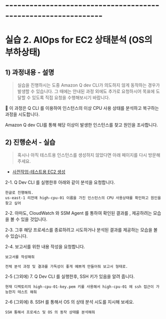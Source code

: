 # --------------------------------------------------------------

# 실습 2. AIOps for EC2 상태분석 (OS의 부하상태)

## 1) 과정내용 - 설명
> 실습을 진행하시는 도중 Amazon Q dev CLI가 의도하지 않게 동작하는 경우가 발생할 수 있습니다. 그 때에는 안내된 과정 외에도 추가로 요청하시어 목표에 도달할 수 있도록 직접 요청을 수행해보시기 바랍니다.

📢 이 과정은 Q CLI 를 이용하여 인스턴스의 이상 CPU 사용 상태를 분석하고 복구하는 과정을 시도합니다.

Amazon Q dev CLI를 통해 해당 이상이 발생한 인스턴스를 찾고 원인을 조사합니다.

## 2) 진행순서 - 실습

> 혹시나 아직 테스트용 인스턴스를 생성하지 않았다면 아래 페이지를 다시 방문해 주세요.

- [사전작업-테스트용 EC2 생성](Create-test-EC2.md)


2-1. Q Dev CLI 를 실행한후 아래와 같이 분석을 요청합니다.
```
한글로 진행해줘.
us-east-1 리전에 high-cpu-01 이름을 가진 인스턴스의 CPU 사용상태를 확인하고 원인을 찾고 싶어
```

2-2. 아마도, CloudWatch 와 SSM Agent 를 통하여 확인된 결과를 , 제공하려는 모습을 볼 수 있을 것입니다.

2-3. 그후 해당 프로세스를 종료하려고 시도하거나 분석된 결과를 제공하는 모습을 볼 수 있습니다.

2-4. 보고서를 위한 내용 작성을 요청합니다.
```
보고서를 작성해줘
```
```
전체 분석 과정 및 결과를 가독성이 좋게 예쁘게 만들어줘 보고서 형태로.
```

2-5 (그외에) 7. Q Dev CLI 를 실행한후, SSH 키가 있음을 알려 줍니다.
```
현재 디렉토리의 high-cpu-01-key.pem 키를 사용해서 high-cpu-01 에 ssh 접근이 가능한지 테스트 해줘
```
2-6 (그외에) 8. SSH 를 통해서 OS 의 상태 분석 시도를 지시해 보세요. 
```
SSH 통해서 프로세스 및 OS 의 동작 상태를 분석해줘 
```
   

